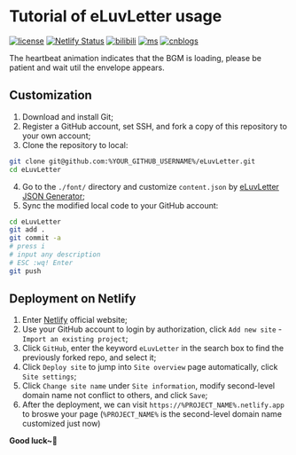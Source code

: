 # Tutorial of eLuvLetter usage
[![license](https://img.shields.io/github/license/MuGemSt/eLuvLetter.svg)](https://github.com/MuGemSt/eLuvLetter/blob/master/LICENSE)
[![Netlify Status](https://api.netlify.com/api/v1/badges/154babf2-94f7-4abf-a333-6f3e150dcf09/deploy-status)](https://eluvletter.netlify.app)
[![bilibili](https://img.shields.io/badge/bilibili-BV1NADfYCE1V-fc8bab.svg)](https://www.bilibili.com/video/BV1NADfYCE1V)
[![ms](https://img.shields.io/badge/ModelScope-eluvletter-624aff.svg)](https://www.modelscope.cn/studios/MuGemSt/eluvletter)
[![cnblogs](https://img.shields.io/badge/cnblogs-16617269-075db3.svg)](https://www.cnblogs.com/MuGem/p/16617269.html)

The heartbeat animation indicates that the BGM is loading, please be patient and wait util the envelope appears.

## Customization
1. Download and install Git;
2. Register a GitHub account, set SSH, and fork a copy of this repository to your own account;
3. Clone the repository to local:
```bash
git clone git@github.com:%YOUR_GITHUB_USERNAME%/eLuvLetter.git
cd eLuvLetter
```

4. Go to the `./font/` directory and customize `content.json` by [eLuvLetter JSON Generator](https://www.modelscope.cn/studios/MuGemSt/eluvletter);
5. Sync the modified local code to your GitHub account:
```bash
cd eLuvLetter
git add .
git commit -a
# press i
# input any description
# ESC :wq! Enter
git push
```

## Deployment on Netlify
1. Enter [Netlify](https://app.netlify.com) official website;
2. Use your GitHub account to login by authorization, click `Add new site` - `Import an existing project`;
3. Click `GitHub`, enter the keyword `eLuvLetter` in the search box to find the previously forked repo, and select it;
4. Click `Deploy site` to jump into `Site overview` page automatically, click `Site settings`;
5. Click `Change site name` under `Site information`, modify second-level domain name not conflict to others, and click `Save`;
6. After the deployment, we can visit `https://%PROJECT_NAME%.netlify.app` to broswe your page (`%PROJECT_NAME%` is the second-level domain name customized just now)

**Good luck~💖**
